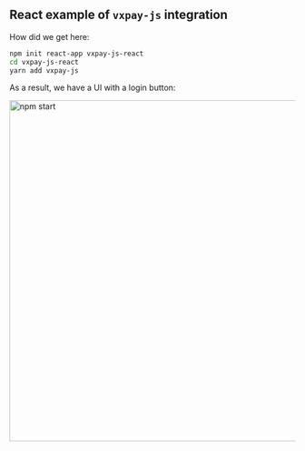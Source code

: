 ## React example of `vxpay-js` integration

How did we get here:

````bash
npm init react-app vxpay-js-react
cd vxpay-js-react
yarn add vxpay-js
````

As a result, we have a UI with a login button:

<img src='https://cdn.rawgit.com/V/create-react-app/27b42ac/screencast.svg' width='600' alt='npm start' />